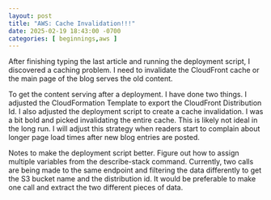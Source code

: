 ```yaml
---
layout: post
title: "AWS: Cache Invalidation!!!"
date: 2025-02-19 18:43:00 -0700
categories: [ beginnings,aws ]
---
```


After finishing typing the last article and running the deployment script, I discovered a caching problem.
I need to invalidate the CloudFront cache or the main page of the blog serves the old content.

To get the content serving after a deployment. I have done two things. I adjusted the CloudFormation Template to export the
CloudFront Distribution Id. I also adjusted the deployment script to create a cache invalidation. I was a bit bold and
picked invalidating the entire cache. This is likely not ideal in the long run. I will adjust this strategy when readers start
to complain about longer page load times after new blog entries are posted.

Notes to make the deployment script better. Figure out how to assign multiple variables from the describe-stack
command. Currently, two calls are being made to the same endpoint and filtering the data
differently to get the S3 bucket name and the distribution id. It would be preferable to make one call and extract the two
different pieces of data.